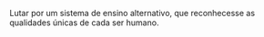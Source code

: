 Lutar por um sistema de ensino alternativo, que reconhecesse as qualidades únicas de cada ser humano.
